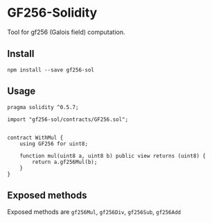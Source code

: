 # GF256-Solidity

Tool for gf256 (Galois field) computation.

## Install

```
npm install --save gf256-sol
```

## Usage

```solidity
pragma solidity ^0.5.7;

import "gf256-sol/contracts/GF256.sol";


contract WithMul {
    using GF256 for uint8;
    
    function mul(uint8 a, uint8 b) public view returns (uint8) {
        return a.gf256Mul(b);
    }
}
```

## Exposed methods

Exposed methods are `gf256Mul`, `gf256Div`, `gf256Sub`, `gf256Add`